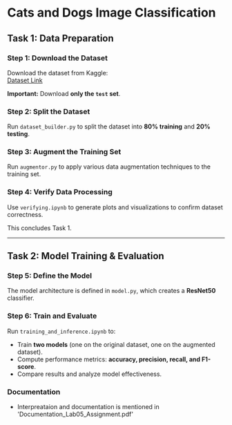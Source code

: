 # Cats and Dogs Image Classification

## Task 1: Data Preparation  

### Step 1: Download the Dataset  
Download the dataset from Kaggle:  
[Dataset Link](https://www.kaggle.com/datasets/samuelcortinhas/cats-and-dogs-image-classification?select=test)  

**Important:** Download **only the `test` set**.

### Step 2: Split the Dataset  
Run `dataset_builder.py` to split the dataset into **80% training** and **20% testing**.

### Step 3: Augment the Training Set  
Run `augmentor.py` to apply various data augmentation techniques to the training set.

### Step 4: Verify Data Processing  
Use `verifying.ipynb` to generate plots and visualizations to confirm dataset correctness.

This concludes Task 1.

---

## Task 2: Model Training & Evaluation  

### Step 5: Define the Model  
The model architecture is defined in `model.py`, which creates a **ResNet50** classifier.

### Step 6: Train and Evaluate  
Run `training_and_inference.ipynb` to:  
- Train **two models** (one on the original dataset, one on the augmented dataset).  
- Compute performance metrics: **accuracy, precision, recall, and F1-score**.  
- Compare results and analyze model effectiveness.

### Documentation 
- Interpreataion and documentation is mentioned in 'Documentation_Lab05_Assignment.pdf'